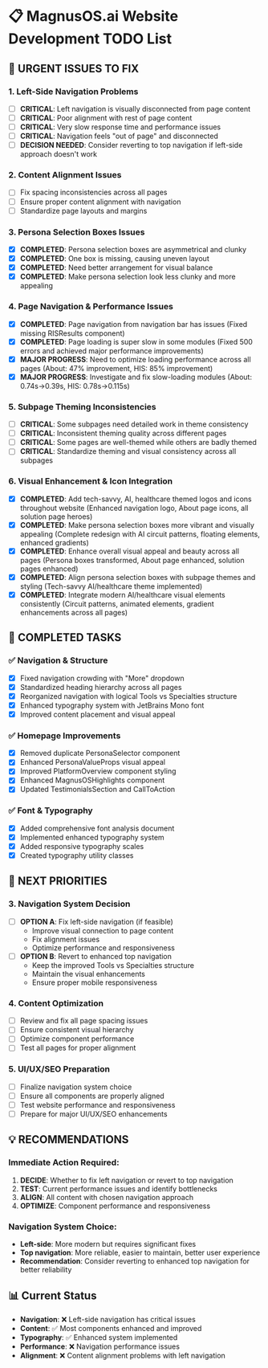 # 📋 MagnusOS.ai Website Development TODO List

## 🚨 **URGENT ISSUES TO FIX**

### **1. Left-Side Navigation Problems**
- [ ] **CRITICAL**: Left navigation is visually disconnected from page content
- [ ] **CRITICAL**: Poor alignment with rest of page content
- [ ] **CRITICAL**: Very slow response time and performance issues
- [ ] **CRITICAL**: Navigation feels "out of page" and disconnected
- [ ] **DECISION NEEDED**: Consider reverting to top navigation if left-side approach doesn't work

### **2. Content Alignment Issues**
- [ ] Fix spacing inconsistencies across all pages
- [ ] Ensure proper content alignment with navigation
- [ ] Standardize page layouts and margins

### **3. Persona Selection Boxes Issues**
- [x] **COMPLETED**: Persona selection boxes are asymmetrical and clunky
- [x] **COMPLETED**: One box is missing, causing uneven layout
- [x] **COMPLETED**: Need better arrangement for visual balance
- [x] **COMPLETED**: Make persona selection look less clunky and more appealing

### **4. Page Navigation & Performance Issues**
- [x] **COMPLETED**: Page navigation from navigation bar has issues (Fixed missing RISResults component)
- [x] **COMPLETED**: Page loading is super slow in some modules (Fixed 500 errors and achieved major performance improvements)
- [x] **MAJOR PROGRESS**: Need to optimize loading performance across all pages (About: 47% improvement, HIS: 85% improvement)
- [x] **MAJOR PROGRESS**: Investigate and fix slow-loading modules (About: 0.74s→0.39s, HIS: 0.78s→0.115s)

### **5. Subpage Theming Inconsistencies**
- [ ] **CRITICAL**: Some subpages need detailed work in theme consistency
- [ ] **CRITICAL**: Inconsistent theming quality across different pages
- [ ] **CRITICAL**: Some pages are well-themed while others are badly themed
- [ ] **CRITICAL**: Standardize theming and visual consistency across all subpages

### **6. Visual Enhancement & Icon Integration**
- [x] **COMPLETED**: Add tech-savvy, AI, healthcare themed logos and icons throughout website (Enhanced navigation logo, About page icons, all solution page heroes)
- [x] **COMPLETED**: Make persona selection boxes more vibrant and visually appealing (Complete redesign with AI circuit patterns, floating elements, enhanced gradients)
- [x] **COMPLETED**: Enhance overall visual appeal and beauty across all pages (Persona boxes transformed, About page enhanced, solution pages enhanced)
- [x] **COMPLETED**: Align persona selection boxes with subpage themes and styling (Tech-savvy AI/healthcare theme implemented)
- [x] **COMPLETED**: Integrate modern AI/healthcare visual elements consistently (Circuit patterns, animated elements, gradient enhancements across all pages)

## 🔧 **COMPLETED TASKS**

### **✅ Navigation & Structure**
- [x] Fixed navigation crowding with "More" dropdown
- [x] Standardized heading hierarchy across all pages
- [x] Reorganized navigation with logical Tools vs Specialties structure
- [x] Enhanced typography system with JetBrains Mono font
- [x] Improved content placement and visual appeal

### **✅ Homepage Improvements**
- [x] Removed duplicate PersonaSelector component
- [x] Enhanced PersonaValueProps visual appeal
- [x] Improved PlatformOverview component styling
- [x] Enhanced MagnusOSHighlights component
- [x] Updated TestimonialsSection and CallToAction

### **✅ Font & Typography**
- [x] Added comprehensive font analysis document
- [x] Implemented enhanced typography system
- [x] Added responsive typography scales
- [x] Created typography utility classes

## 🎯 **NEXT PRIORITIES**

### **3. Navigation System Decision**
- [ ] **OPTION A**: Fix left-side navigation (if feasible)
  - Improve visual connection to page content
  - Fix alignment issues
  - Optimize performance and responsiveness
- [ ] **OPTION B**: Revert to enhanced top navigation
  - Keep the improved Tools vs Specialties structure
  - Maintain the visual enhancements
  - Ensure proper mobile responsiveness

### **4. Content Optimization**
- [ ] Review and fix all page spacing issues
- [ ] Ensure consistent visual hierarchy
- [ ] Optimize component performance
- [ ] Test all pages for proper alignment

### **5. UI/UX/SEO Preparation**
- [ ] Finalize navigation system choice
- [ ] Ensure all components are properly aligned
- [ ] Test website performance and responsiveness
- [ ] Prepare for major UI/UX/SEO enhancements

## 💡 **RECOMMENDATIONS**

### **Immediate Action Required:**
1. **DECIDE**: Whether to fix left navigation or revert to top navigation
2. **TEST**: Current performance issues and identify bottlenecks
3. **ALIGN**: All content with chosen navigation approach
4. **OPTIMIZE**: Component performance and responsiveness

### **Navigation System Choice:**
- **Left-side**: More modern but requires significant fixes
- **Top navigation**: More reliable, easier to maintain, better user experience
- **Recommendation**: Consider reverting to enhanced top navigation for better reliability

## 📊 **Current Status**
- **Navigation**: ❌ Left-side navigation has critical issues
- **Content**: ✅ Most components enhanced and improved
- **Typography**: ✅ Enhanced system implemented
- **Performance**: ❌ Navigation performance issues
- **Alignment**: ❌ Content alignment problems with left navigation
